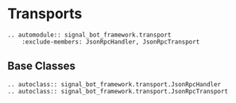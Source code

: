 # Transports

```{eval-rst}
.. automodule:: signal_bot_framework.transport
    :exclude-members: JsonRpcHandler, JsonRpcTransport
```

## Base Classes

```{eval-rst}
.. autoclass:: signal_bot_framework.transport.JsonRpcHandler
.. autoclass:: signal_bot_framework.transport.JsonRpcTransport
```
